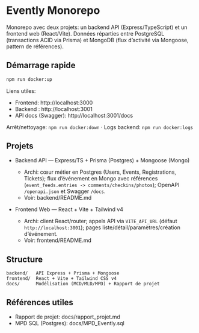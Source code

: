 # Evently Monorepo

Monorepo avec deux projets: un backend API (Express/TypeScript) et un frontend web (React/Vite). Données réparties entre PostgreSQL (transactions ACID via Prisma) et MongoDB (flux d’activité via Mongoose, pattern de références).

## Démarrage rapide
```bash
npm run docker:up
```
Liens utiles:
- Frontend: http://localhost:3000
- Backend : http://localhost:3001
- API docs (Swagger): http://localhost:3001/docs

Arrêt/nettoyage: `npm run docker:down` · Logs backend: `npm run docker:logs`

## Projets
- Backend API — Express/TS + Prisma (Postgres) + Mongoose (Mongo)
  - Archi: cœur métier en Postgres (Users, Events, Registrations, Tickets); flux d’événement en Mongo avec références (`event_feeds.entries -> comments/checkins/photos`); OpenAPI `/openapi.json` et Swagger `/docs`.
  - Voir: backend/README.md

- Frontend Web — React + Vite + Tailwind v4
  - Archi: client React/router; appels API via `VITE_API_URL` (défaut `http://localhost:3001`); pages liste/détail/paramètres/création d’événement.
  - Voir: frontend/README.md

## Structure
```
backend/   API Express + Prisma + Mongoose
frontend/  React + Vite + Tailwind CSS v4
docs/      Modélisation (MCD/MLD/MPD) + Rapport de projet
```

## Références utiles
- Rapport de projet: docs/rapport_projet.md
- MPD SQL (Postgres): docs/MPD_Evently.sql
